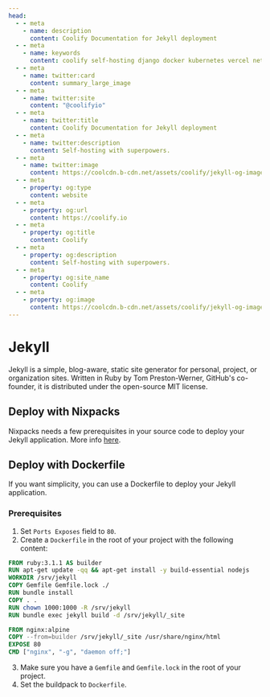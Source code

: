 ```yaml
---
head:
  - - meta
    - name: description
      content: Coolify Documentation for Jekyll deployment
  - - meta
    - name: keywords
      content: coolify self-hosting django docker kubernetes vercel netlify heroku render digitalocean aws gcp azure jekyll dockerfile
  - - meta
    - name: twitter:card
      content: summary_large_image
  - - meta
    - name: twitter:site
      content: "@coolifyio"
  - - meta
    - name: twitter:title
      content: Coolify Documentation for Jekyll deployment
  - - meta
    - name: twitter:description
      content: Self-hosting with superpowers.
  - - meta
    - name: twitter:image
      content: https://coolcdn.b-cdn.net/assets/coolify/jekyll-og-image.png
  - - meta
    - property: og:type
      content: website
  - - meta
    - property: og:url
      content: https://coolify.io
  - - meta
    - property: og:title
      content: Coolify
  - - meta
    - property: og:description
      content: Self-hosting with superpowers.
  - - meta
    - property: og:site_name
      content: Coolify
  - - meta
    - property: og:image
      content: https://coolcdn.b-cdn.net/assets/coolify/jekyll-og-image.png
---
```


# Jekyll

Jekyll is a simple, blog-aware, static site generator for personal, project, or organization sites. Written in Ruby by Tom Preston-Werner, GitHub's co-founder, it is distributed under the open-source MIT license.

## Deploy with Nixpacks
Nixpacks needs a few prerequisites in your source code to deploy your Jekyll application. More info [here](https://nixpacks.com/docs/providers/ruby).

## Deploy with Dockerfile

If you want simplicity, you can use a Dockerfile to deploy your Jekyll application.

### Prerequisites
1. Set `Ports Exposes` field to `80`.
2. Create a `Dockerfile` in the root of your project with the following content:

```Dockerfile
FROM ruby:3.1.1 AS builder
RUN apt-get update -qq && apt-get install -y build-essential nodejs
WORKDIR /srv/jekyll
COPY Gemfile Gemfile.lock ./
RUN bundle install
COPY . .
RUN chown 1000:1000 -R /srv/jekyll
RUN bundle exec jekyll build -d /srv/jekyll/_site

FROM nginx:alpine
COPY --from=builder /srv/jekyll/_site /usr/share/nginx/html
EXPOSE 80
CMD ["nginx", "-g", "daemon off;"]
```
3. Make sure you have a `Gemfile` and `Gemfile.lock` in the root of your project.
4. Set the buildpack to `Dockerfile`.